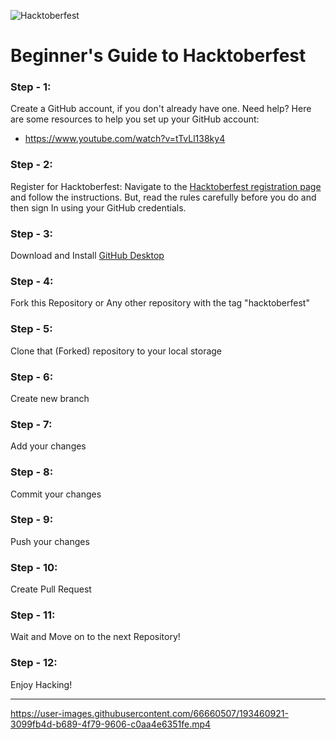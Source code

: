 ![Hacktoberfest](https://mattermost.com/wp-content/uploads/2023/10/01_Hacktoberfest_Kickoff@2x-2048x1072.webp)

# Beginner's Guide to Hacktoberfest

### Step - 1:

Create a GitHub account, if you don't already have one. Need help? Here are some resources to help you set up your GitHub account:

- https://www.youtube.com/watch?v=tTvLl138ky4

### Step - 2:

Register for Hacktoberfest: Navigate to the [Hacktoberfest registration page](https://hacktoberfest.com/participation/) and follow the instructions. But, read the rules carefully before you do and then sign In using your GitHub credentials.

### Step - 3:

Download and Install [GitHub Desktop](https://desktop.github.com/)

### Step - 4:

Fork this Repository or Any other repository with the tag "hacktoberfest"

### Step - 5:

Clone that (Forked) repository to your local storage

### Step - 6:

Create new branch

### Step - 7:

Add your changes

### Step - 8:

Commit your changes

### Step - 9:

Push your changes

### Step - 10:

Create Pull Request

### Step - 11:

Wait and Move on to the next Repository!

### Step - 12:

Enjoy Hacking!

---------------------------------------------------------------------------------------------------------------------------------------------------
https://user-images.githubusercontent.com/66660507/193460921-3099fb4d-b689-4f79-9606-c0aa4e6351fe.mp4
